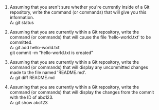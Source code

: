1. Assuming that you aren't sure whether you're currently inside of a Git repository, write the command (or commands) that will give you this information.  
A:  git status

2. Assuming that you are currently within a Git repository, write the command (or commands) that will cause the file 'hello-world.txt' to be committed.  
A: git add hello-world.txt  
git commit -m “hello-world.txt is created”

3. Assuming that you are currently within a Git repository, write the command (or commands) that will display any uncommitted changes made to the file named 'README.md'.  
A: git diff README.md  

4. Assuming that you are currently within a Git repository, write the command (or commands) that will display the changes from the commit with the ID of abc123.  
A: git show abc123